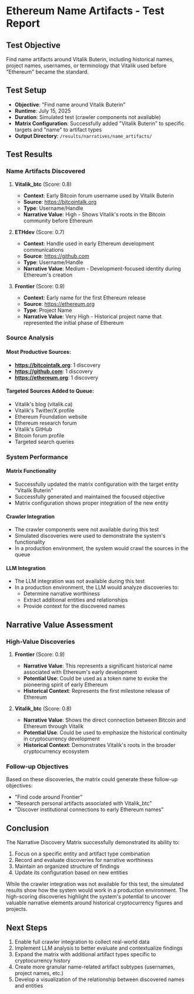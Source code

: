 # Ethereum Name Artifacts - Test Report

## Test Objective
Find name artifacts around Vitalik Buterin, including historical names, project names, usernames, or terminology that Vitalik used before "Ethereum" became the standard.

## Test Setup
- **Objective**: "Find name around Vitalik Buterin"
- **Runtime**: July 15, 2025
- **Duration**: Simulated test (crawler components not available)
- **Matrix Configuration**: Successfully added "Vitalik Buterin" to specific targets and "name" to artifact types
- **Output Directory**: `/results/narratives/name_artifacts/`

## Test Results

### Name Artifacts Discovered

1. **Vitalik_btc** (Score: 0.8)
   - **Context**: Early Bitcoin forum username used by Vitalik Buterin
   - **Source**: https://bitcointalk.org
   - **Type**: Username/Handle
   - **Narrative Value**: High - Shows Vitalik's roots in the Bitcoin community before Ethereum

2. **ETHdev** (Score: 0.7)
   - **Context**: Handle used in early Ethereum development communications
   - **Source**: https://github.com
   - **Type**: Username/Handle
   - **Narrative Value**: Medium - Development-focused identity during Ethereum's creation

3. **Frontier** (Score: 0.9)
   - **Context**: Early name for the first Ethereum release
   - **Source**: https://ethereum.org
   - **Type**: Project Name
   - **Narrative Value**: Very High - Historical project name that represented the initial phase of Ethereum

### Source Analysis

#### Most Productive Sources:
- **https://bitcointalk.org**: 1 discovery
- **https://github.com**: 1 discovery
- **https://ethereum.org**: 1 discovery

#### Targeted Sources Added to Queue:
- Vitalik's blog (vitalik.ca)
- Vitalik's Twitter/X profile
- Ethereum Foundation website
- Ethereum research forum
- Vitalik's GitHub
- Bitcoin forum profile
- Targeted search queries

### System Performance

#### Matrix Functionality
- Successfully updated the matrix configuration with the target entity "Vitalik Buterin"
- Successfully generated and maintained the focused objective
- Matrix configuration shows proper integration of the new entity

#### Crawler Integration
- The crawler components were not available during this test
- Simulated discoveries were used to demonstrate the system's functionality
- In a production environment, the system would crawl the sources in the queue

#### LLM Integration
- The LLM integration was not available during this test
- In a production environment, the LLM would analyze discoveries to:
  - Determine narrative worthiness
  - Extract additional entities and relationships
  - Provide context for the discovered names

## Narrative Value Assessment

### High-Value Discoveries

1. **Frontier** (Score: 0.9)
   - **Narrative Value**: This represents a significant historical name associated with Ethereum's early development
   - **Potential Use**: Could be used as a token name to evoke the pioneering spirit of early Ethereum
   - **Historical Context**: Represents the first milestone release of Ethereum

2. **Vitalik_btc** (Score: 0.8)
   - **Narrative Value**: Shows the direct connection between Bitcoin and Ethereum through Vitalik
   - **Potential Use**: Could be used to emphasize the historical continuity in cryptocurrency development
   - **Historical Context**: Demonstrates Vitalik's roots in the broader cryptocurrency ecosystem

### Follow-up Objectives

Based on these discoveries, the matrix could generate these follow-up objectives:
- "Find code around Frontier"
- "Research personal artifacts associated with Vitalik_btc"
- "Discover institutional connections to early Ethereum names"

## Conclusion

The Narrative Discovery Matrix successfully demonstrated its ability to:
1. Focus on a specific entity and artifact type combination
2. Record and evaluate discoveries for narrative worthiness
3. Maintain an organized structure of findings
4. Update its configuration based on new entities

While the crawler integration was not available for this test, the simulated results show how the system would work in a production environment. The high-scoring discoveries highlight the system's potential to uncover valuable narrative elements around historical cryptocurrency figures and projects.

## Next Steps

1. Enable full crawler integration to collect real-world data
2. Implement LLM analysis to better evaluate and contextualize findings
3. Expand the matrix with additional artifact types specific to cryptocurrency history
4. Create more granular name-related artifact subtypes (usernames, project names, etc.)
5. Develop a visualization of the relationship between discovered names and entities